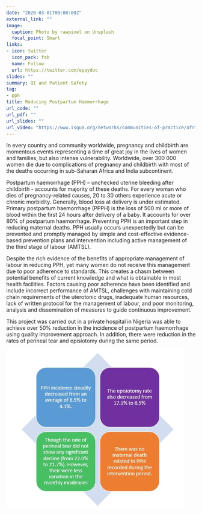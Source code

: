 ```yaml
---
date: "2020-03-01T00:00:00Z"
external_link: ""
image:
  caption: Photo by rawpixel on Unsplash
  focal_point: Smart
links:
- icon: twitter
  icon_pack: fab
  name: Follow
  url: https://twitter.com/eppydoc
slides: ""
summary: QI and Patient Safety
tag:
- pph
title: Reducing Postpartum Haemorrhage
url_code: ""
url_pdf: ""
url_slides: ""
url_video: "https://www.isqua.org/networks/communities-of-practice/africa"
---
```


In every country and community worldwide, pregnancy and childbirth are momentous events representing a time of great joy in the lives of women and families, but also intense vulnerability. Worldwide, over 300 000 women die due to complications of pregnancy and childbirth with most of the deaths occurring in sub-Saharan Africa and India subcontinent. 

Postpartum haemorrhage (PPH) – unchecked uterine bleeding after childbirth -  accounts for majority of these deaths.  For every woman who dies of pregnancy-related causes, 20 to 30 others experience acute or chronic morbidity. Generally, blood loss at delivery is under estimated. Primary postpartum haemorrhage (PPPH) is the loss of 500 ml or more of blood within the first 24 hours after delivery of a baby. It accounts for over 80% of postpartum haemorrhage. Preventing PPH is an important step in reducing maternal deaths. PPH usually occurs unexpectedly but can be prevented and promptly managed by simple and cost-effective evidence-based prevention plans and intervention including active management of the third stage of labour (AMTSL). 

Despite the rich evidence of the benefits of appropriate management of labour in reducing PPH, yet many women do not receive this management due to poor adherence to standards. This creates a chasm between potential benefits of current knowledge and what is obtainable in most health facilities. Factors causing poor adherence have been identified and include incorrect performance of AMTSL, challenges with maintaining cold chain requirements of the uterotonic drugs, inadequate human resources, lack of written protocol for the management of labour, and poor monitoring, analysis and dissemination of measures to guide continuous improvement.  

This project was carried out in a private hospital in Nigeria was able to achieve over 50% reduction in the incidence of postpartum haemorrhage using quality improvement approach. In addition, there were reduction in the rates of perineal tear and episiotomy during the same period.


![results](./pph.JPG)

